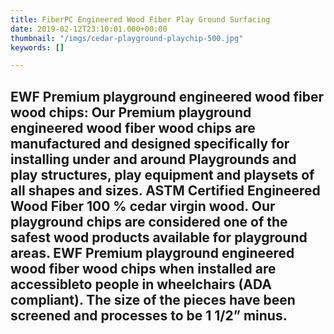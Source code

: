 ```yaml
---
title: FiberPC Engineered Wood Fiber Play Ground Surfacing
date: 2019-02-12T23:10:01.000+00:00
thumbnail: "/imgs/cedar-playground-playchip-500.jpg"
keywords: []

---
```

## EWF Premium playground engineered wood fiber wood chips: Our Premium playground engineered wood fiber wood chips are manufactured and designed specifically for installing under and around Playgrounds and play structures, play equipment and playsets of all shapes and sizes. ASTM Certified Engineered Wood Fiber 100 % cedar virgin wood. Our playground chips are considered one of the safest wood products available for playground areas. EWF Premium playground engineered wood fiber wood chips when installed are accessibleto people in wheelchairs (ADA compliant). The size of the pieces have been screened and processes to be 1 1/2” minus.